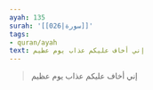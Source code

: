 ```yaml
---
ayah: 135
surah: '[[026|سورة]]'
tags:
- quran/ayah
text: إني أخاف عليكم عذاب يوم عظيم
---
```

> إني أخاف عليكم عذاب يوم عظيم

